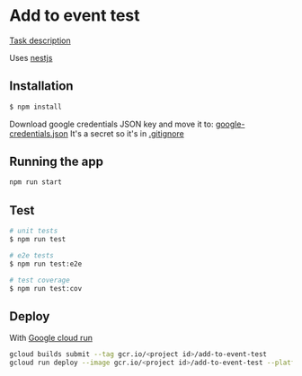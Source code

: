 # Add to event test

[Task description](./Nest.JS%20Test%20Project.pdf)

Uses [nestjs](https://nestjs.com/)

## Installation

```bash
$ npm install
```

Download google credentials JSON key and move it to:
[google-credentials.json](./google-credentials.json)
It's a secret so it's in [.gitignore](./.gitignore)

## Running the app

```bash
npm run start
```

## Test

```bash
# unit tests
$ npm run test

# e2e tests
$ npm run test:e2e

# test coverage
$ npm run test:cov
```

## Deploy

With [Google cloud run](https://cloud.google.com/run/docs/quickstarts/build-and-deploy?hl=en_US)

```zsh
gcloud builds submit --tag gcr.io/<project id>/add-to-event-test
gcloud run deploy --image gcr.io/<project id>/add-to-event-test --platform managed
```